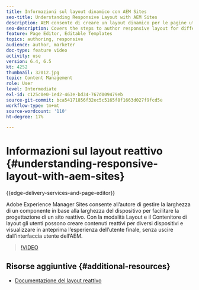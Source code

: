 ```yaml
---
title: Informazioni sul layout dinamico con AEM Sites
seo-title: Understanding Responsive Layout with AEM Sites
description: AEM consente di creare un layout dinamico per le pagine utilizzando il componente Contenitore di layout. Con il layout reattivo, gli autori dei contenuti possono creare contenuti reattivi per dispositivi diversi e visualizzare in anteprima l’esperienza dell’utente finale in ambito AEM.
seo-description: Covers the steps to author responsive layout for different devices
feature: Page Editor, Editable Templates
topics: authoring, responsive
audience: author, marketer
doc-type: feature video
activity: use
version: 6.4, 6.5
kt: 4252
thumbnail: 32012.jpg
topic: Content Management
role: User
level: Intermediate
exl-id: c125c0e0-1ed2-463e-bd34-767d009479eb
source-git-commit: bca54171856f32ec5c5165f8f1663d027f9fcd5e
workflow-type: tm+mt
source-wordcount: '110'
ht-degree: 17%

---
```


# Informazioni sul layout reattivo {#understanding-responsive-layout-with-aem-sites}

{{edge-delivery-services-and-page-editor}}

Adobe Experience Manager Sites consente all’autore di gestire la larghezza di un componente in base alla larghezza del dispositivo per facilitare la progettazione di un sito reattivo. Con la modalità Layout e il Contenitore di layout gli utenti possono creare contenuti reattivi per diversi dispositivi e visualizzare in anteprima l’esperienza dell’utente finale, senza uscire dall’interfaccia utente dell’AEM.

>[!VIDEO](https://video.tv.adobe.com/v/32012?quality=12&learn=on)

## Risorse aggiuntive {#additional-resources}

* [Documentazione del layout reattivo](https://experienceleague.adobe.com/docs/experience-manager-65/authoring/siteandpage/responsive-layout.html)
